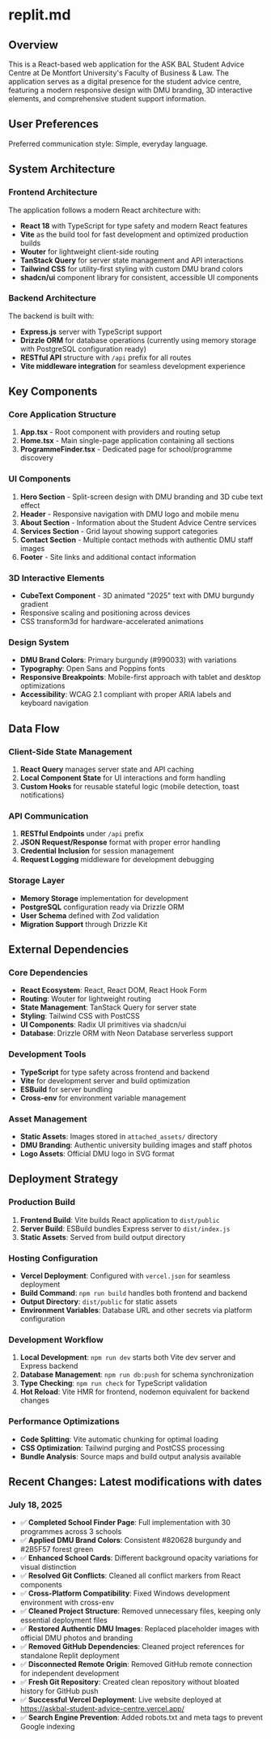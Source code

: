 # replit.md

## Overview

This is a React-based web application for the ASK BAL Student Advice Centre at De Montfort University's Faculty of Business & Law. The application serves as a digital presence for the student advice centre, featuring a modern responsive design with DMU branding, 3D interactive elements, and comprehensive student support information.

## User Preferences

Preferred communication style: Simple, everyday language.

## System Architecture

### Frontend Architecture

The application follows a modern React architecture with:

- **React 18** with TypeScript for type safety and modern React features
- **Vite** as the build tool for fast development and optimized production builds
- **Wouter** for lightweight client-side routing
- **TanStack Query** for server state management and API interactions
- **Tailwind CSS** for utility-first styling with custom DMU brand colors
- **shadcn/ui** component library for consistent, accessible UI components

### Backend Architecture

The backend is built with:

- **Express.js** server with TypeScript support
- **Drizzle ORM** for database operations (currently using memory storage with PostgreSQL configuration ready)
- **RESTful API** structure with `/api` prefix for all routes
- **Vite middleware integration** for seamless development experience

## Key Components

### Core Application Structure

1. **App.tsx** - Root component with providers and routing setup
2. **Home.tsx** - Main single-page application containing all sections
3. **ProgrammeFinder.tsx** - Dedicated page for school/programme discovery

### UI Components

1. **Hero Section** - Split-screen design with DMU branding and 3D cube text effect
2. **Header** - Responsive navigation with DMU logo and mobile menu
3. **About Section** - Information about the Student Advice Centre services
4. **Services Section** - Grid layout showing support categories
5. **Contact Section** - Multiple contact methods with authentic DMU staff images
6. **Footer** - Site links and additional contact information

### 3D Interactive Elements

- **CubeText Component** - 3D animated "2025" text with DMU burgundy gradient
- Responsive scaling and positioning across devices
- CSS transform3d for hardware-accelerated animations

### Design System

- **DMU Brand Colors**: Primary burgundy (#990033) with variations
- **Typography**: Open Sans and Poppins fonts
- **Responsive Breakpoints**: Mobile-first approach with tablet and desktop optimizations
- **Accessibility**: WCAG 2.1 compliant with proper ARIA labels and keyboard navigation

## Data Flow

### Client-Side State Management

1. **React Query** manages server state and API caching
2. **Local Component State** for UI interactions and form handling
3. **Custom Hooks** for reusable stateful logic (mobile detection, toast notifications)

### API Communication

1. **RESTful Endpoints** under `/api` prefix
2. **JSON Request/Response** format with proper error handling
3. **Credential Inclusion** for session management
4. **Request Logging** middleware for development debugging

### Storage Layer

- **Memory Storage** implementation for development
- **PostgreSQL** configuration ready via Drizzle ORM
- **User Schema** defined with Zod validation
- **Migration Support** through Drizzle Kit

## External Dependencies

### Core Dependencies

- **React Ecosystem**: React, React DOM, React Hook Form
- **Routing**: Wouter for lightweight routing
- **State Management**: TanStack Query for server state
- **Styling**: Tailwind CSS with PostCSS
- **UI Components**: Radix UI primitives via shadcn/ui
- **Database**: Drizzle ORM with Neon Database serverless support

### Development Tools

- **TypeScript** for type safety across frontend and backend
- **Vite** for development server and build optimization
- **ESBuild** for server bundling
- **Cross-env** for environment variable management

### Asset Management

- **Static Assets**: Images stored in `attached_assets/` directory
- **DMU Branding**: Authentic university building images and staff photos
- **Logo Assets**: Official DMU logo in SVG format

## Deployment Strategy

### Production Build

1. **Frontend Build**: Vite builds React application to `dist/public`
2. **Server Build**: ESBuild bundles Express server to `dist/index.js`
3. **Static Assets**: Served from build output directory

### Hosting Configuration

- **Vercel Deployment**: Configured with `vercel.json` for seamless deployment
- **Build Command**: `npm run build` handles both frontend and backend
- **Output Directory**: `dist/public` for static assets
- **Environment Variables**: Database URL and other secrets via platform configuration

### Development Workflow

1. **Local Development**: `npm run dev` starts both Vite dev server and Express backend
2. **Database Management**: `npm run db:push` for schema synchronization
3. **Type Checking**: `npm run check` for TypeScript validation
4. **Hot Reload**: Vite HMR for frontend, nodemon equivalent for backend changes

### Performance Optimizations

- **Code Splitting**: Vite automatic chunking for optimal loading
- **CSS Optimization**: Tailwind purging and PostCSS processing
- **Bundle Analysis**: Source maps and build output analysis available

## Recent Changes: Latest modifications with dates

### July 18, 2025
- ✅ **Completed School Finder Page**: Full implementation with 30 programmes across 3 schools
- ✅ **Applied DMU Brand Colors**: Consistent #820628 burgundy and #2B5F57 forest green
- ✅ **Enhanced School Cards**: Different background opacity variations for visual distinction
- ✅ **Resolved Git Conflicts**: Cleaned all conflict markers from React components
- ✅ **Cross-Platform Compatibility**: Fixed Windows development environment with cross-env
- ✅ **Cleaned Project Structure**: Removed unnecessary files, keeping only essential deployment files
- ✅ **Restored Authentic DMU Images**: Replaced placeholder images with official DMU photos and branding
- ✅ **Removed GitHub Dependencies**: Cleaned project references for standalone Replit deployment
- ✅ **Disconnected Remote Origin**: Removed GitHub remote connection for independent development
- ✅ **Fresh Git Repository**: Created clean repository without bloated history for GitHub push
- ✅ **Successful Vercel Deployment**: Live website deployed at https://askbal-student-advice-centre.vercel.app/
- ✅ **Search Engine Prevention**: Added robots.txt and meta tags to prevent Google indexing